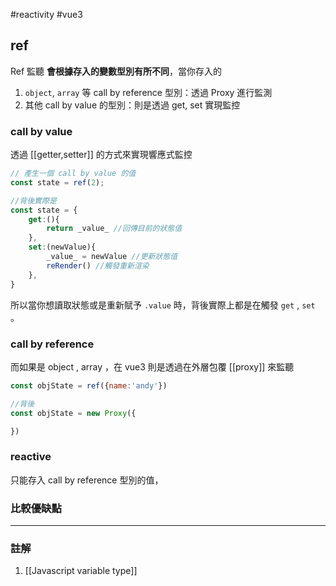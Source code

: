 #reactivity #vue3 
## ref

Ref 監聽 **會根據存入的變數型別有所不同**，當你存入的

1. `object`, `array` 等 call by reference  型別：透過 Proxy 進行監測
2. 其他 call by value 的型別：則是透過 get, set 實現監控

### call by value

透過 [[getter,setter]] 的方式來實現響應式監控
```js
// 產生一個 call by value 的值
const state = ref(2);

//背後實際是
const state = {
	get:(){
		return _value_ //回傳目前的狀態值
	},
	set:(newValue){
		_value_ = newValue //更新狀態值
		reRender() //觸發重新渲染
	},
}
```

所以當你想讀取狀態或是重新賦予 `.value` 時，背後實際上都是在觸發 `get` , `set` 。

### call by reference
而如果是 object , array ，在 vue3 則是透過在外層包覆 [[proxy]] 來監聽
```js
const objState = ref({name:'andy'})

//背後
const objState = new Proxy({

})
```

### reactive

只能存入 call by reference 型別的值，


### 比較優缺點


----



### 註解
1. [[Javascript variable type]]